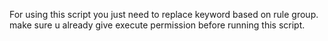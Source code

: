 For using this script you just need to replace keyword based on rule group.
make sure u already give execute permission before running this script.
